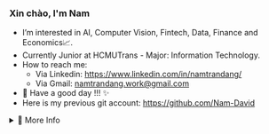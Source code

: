 <h3> Xin chào, I'm Nam  </h3>  
<!-- <img src="https://user-images.githubusercontent.com/1303154/88677602-1635ba80-d120-11ea-84d8-d263ba5fc3c0.gif" width="24px" alt="hi"> -->

- I’m interested in AI, Computer Vision, Fintech, Data, Finance and Economics📈.
- Currently Junior at HCMUTrans - Major: Information Technology.
- How to reach me: 
  + Via Linkedin: https://www.linkedin.com/in/namtrandang/
  + Via Gmail: namtrandang.work@gmail.com
- 👑 Have a good day !!! ✨
- Here is my previous git account: https://github.com/Nam-David
<details>
<summary>💎 More Info </summary>
<br />

![Top Langs](https://github-readme-stats.vercel.app/api/top-langs/?username=Nam-TranDang&layout=compact&hide=css,html)

<!--  ![Nam's github stats](https://github-readme-stats.vercel.app/api?username=Nam-David&count_private=true&show_icons=true&theme=onedark) -->
</details>
